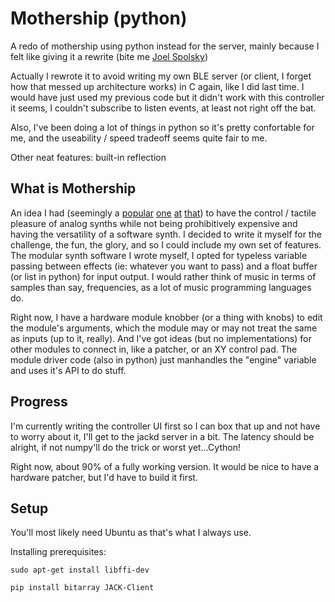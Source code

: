 # Mothership (python)
A redo of mothership using python instead for the server, mainly because I felt like giving it a rewrite (bite me [Joel Spolsky](http://www.joelonsoftware.com/articles/fog0000000069.html))

Actually I rewrote it to avoid writing my own BLE server (or client, I forget how that messed up architecture works) in C again, like I did last time. I would have just used my previous code but it didn't work with this controller it seems, I couldn't subscribe to listen events, at least not right off the bat.

Also, I've been doing a lot of things in python so it's pretty confortable for me, and the useability / speed tradeoff seems quite fair to me.

Other neat features: built-in reflection

What is Mothership
------------------
An idea I had (seemingly a [popular](http://www.illucia.com/) [one](http://toplap.org/foxdot-live-coding-with-python-and-supercollider/) [at](http://gregsurges.com/projects/snakecorral) [that](https://hoxtonowl.com/)) to have the control / tactile pleasure of analog synths while not being prohibitively expensive and having the versatility of a software synth. I decided to write it myself for the challenge, the fun, the glory, and so I could include my own set of features. The modular synth software I wrote myself, I opted for typeless variable passing between effects (ie: whatever you want to pass) and a float buffer (or list in python) for input output. I would rather think of music in terms of samples than say, frequencies, as a lot of music programming languages do.

Right now, I have a hardware module knobber (or a thing with knobs) to edit the module's arguments, which the module may or may not treat the same as inputs (up to it, really). And I've got ideas (but no implementations) for other modules to connect in, like a patcher, or an XY control pad. The module driver code (also in python) just manhandles the "engine" variable and uses it's API to do stuff.

Progress
--------
I'm currently writing the controller UI first so I can box that up and not have to worry about it, I'll get to the jackd server in a bit. The latency should be alright, if not numpy'll do the trick or worst yet...Cython!

Right now, about 90% of a fully working version. It would be nice to have a hardware patcher, but I'd have to build it first.

Setup
-----
You'll most likely need Ubuntu as that's what I always use.

Installing prerequisites:

`sudo apt-get install libffi-dev`

`pip install bitarray JACK-Client`
